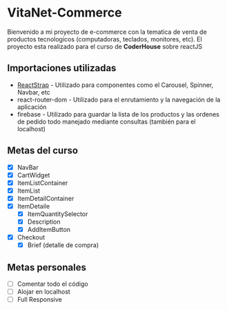 # VitaNet-Commerce

Bienvenido a mi proyecto de e-commerce con la tematica de venta de productos tecnologicos (computadoras, teclados, monitores, etc). El proyecto esta realizado para el curso de **CoderHouse** sobre reactJS


## Importaciones utilizadas 

 - [ReactStrap](https://react-bootstrap.github.io) - Utilizado para componentes como el Carousel, Spinner, Navbar, etc
 - react-router-dom - Utilizado para el enrutamiento y la navegación de la aplicación
 - firebase - Utilizado para guardar la lista de los productos y las ordenes de pedido todo manejado mediante consultas (también para el localhost)

## Metas del curso

 - [x] NavBar
 - [x] CartWidget
 - [x] ItemListContainer
 - [x] ItemList
 - [x] ItemDetailContainer
 - [x] ItemDetaile
	 - [x] ItemQuantitySelector
	 - [x] Description
	 - [x] AddItemButton
 - [x] Checkout
	 - [x] Brief (detalle de compra)
## Metas personales
 - [ ] Comentar todo el código
 - [ ] Alojar en localhost
 - [ ] Full Responsive